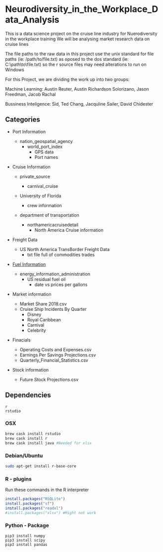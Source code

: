 # Neurodiversity_in_the_Workplace_Data_Analysis
This is a data science project on the cruise line industry for Nuerodiversity in the workplace training
We will be analysing market research data on cruise lines

The file paths to the raw data in this project use the unix standard for file paths (ie: /path/to/file.txt)
as oposed to the dos standard (ie: C:\path\to\file.txt) so the r source files may need alterations to run on Windows

For this Project, we are dividing the work up into two groups:

Machine Learning: Austin Reuter, Austin Richardson Solorizano, Jason Freedman, Jacob Rachal

Bussiness Inteligence: Sid, Ted Chang, Jacquline Sailer, David Chidester

## Categories
* Port Information
  - nation_geospatial_agency
    + world_port_index
       * GPS data
       * Port names

* Cruise Information
  - private_source
      + carnival_cruise
      
  - University of Florida
      + crew information

  - department of transportation
      + northamericacruisedetail
         * North America Cruise information

* Freight Data
  - US North America TransBorder Freight Data
     + txt file full of commodities trades
      

* [Fuel Information](https://github.com/dchid/Neurodiversity_in_the_Workplace_Data_Analysis/blob/master/Fuel.md)
  - energy_information_administration
     + US residual fuel oil
        * date vs prices per gallons

* Market information
  - Market Share 2018.csv
  - Cruise Ship Incidents By Quarter
     + Disney
     + Royal Caribbean
     + Carnival
     + Celebrity

* Finacials
  - Operating Costs and Expenses.csv
  - Earnings Per Savings Projections.csv
  - Quarterly_Financial_Statistics.csv

* Stock information
  - Future Stock Projections.csv



## Dependencies
```
r
rstudio
```

### OSX
``` BASH
brew cask install rstudio
brew cask install r
brew cask install java #Needed for xlsx
```

### Debian/Ubuntu
``` BASH
sudo apt-get install r-base-core
```

### R - plugins
Run these commands in the R interpreter
``` R
install.packages("RSQLite")
install.packages("sf")
install.packages("readxl")
#install.packages("xlsx") #Might not work
```

### Python - Package
``` Python3
pip3 install numpy
pip3 install scipy
pip3 install pandas
```
